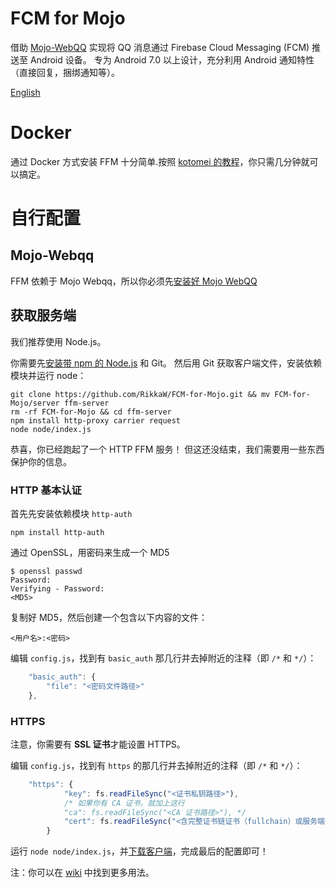 # FCM for Mojo
借助 [Mojo-WebQQ](https://github.com/sjdy521/Mojo-Webqq) 实现将 QQ 消息通过 Firebase Cloud Messaging (FCM) 推送至 Android 设备。
专为 Android 7.0 以上设计，充分利用 Android 通知特性（直接回复，捆绑通知等）。

[English](/README.md)

# Docker
通过 Docker 方式安装 FFM 十分简单.按照 [kotomei 的教程](https://github.com/kotomei/fcm-for-mojo/blob/master/README.md)，你只需几分钟就可以搞定。

# 自行配置
## Mojo-Webqq
FFM 依赖于 Mojo Webqq，所以你必须先[安装好 Mojo WebQQ](https://github.com/sjdy521/Mojo-Webqq)

## 获取服务端
我们推荐使用 Node.js。

你需要先[安装带 npm 的 Node.js](https://nodejs.org/en/download/package-manager) 和 Git。
然后用 Git 获取客户端文件，安装依赖模块并运行 node：

```Shell
git clone https://github.com/RikkaW/FCM-for-Mojo.git && mv FCM-for-Mojo/server ffm-server
rm -rf FCM-for-Mojo && cd ffm-server
npm install http-proxy carrier request
node node/index.js
```

恭喜，你已经跑起了一个 HTTP FFM 服务！
但这还没结束，我们需要用一些东西保护你的信息。

### HTTP 基本认证
首先先安装依赖模块 ```http-auth```

```Shell
npm install http-auth
```

通过 OpenSSL，用密码来生成一个 MD5

```Shell
$ openssl passwd
Password:
Verifying - Password:
<MD5>
```

复制好 MD5，然后创建一个包含以下内容的文件：

```
<用户名>:<密码>
```

编辑 ```config.js```，找到有 ```basic_auth``` 那几行并去掉附近的注释（即 ```/*``` 和 ```*/```）：
```js
	"basic_auth": {
		"file": "<密码文件路径>"
	},
```

### HTTPS
注意，你需要有 **SSL 证书**才能设置 HTTPS。

编辑 ```config.js```，找到有 ```https``` 的那几行并去掉附近的注释（即 ```/*``` 和 ```*/```）：
```js
	"https": {
			"key": fs.readFileSync("<证书私钥路径>"),
			/* 如果你有 CA 证书，就加上这行
			"ca": fs.readFileSync("<CA 证书路径>"), */
			"cert": fs.readFileSync("<含完整证书链证书（fullchain）或服务端证书（server cert）的路径>")
		}
```

运行 ```node node/index.js```，并[下载客户端](https://github.com/RikkaW/FCM-for-Mojo/releases)，完成最后的配置即可！

注：你可以在 [wiki](https://github.com/RikkaW/FCM-for-Mojo/wiki/配置文件的用法) 中找到更多用法。
